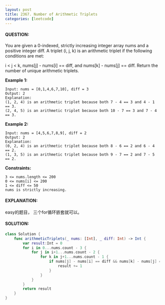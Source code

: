 ```yaml
---
layout: post
title: 2367. Number of Arithmetic Triplets
categories: [leetcode]
---
```

#### QUESTION:
You are given a 0-indexed, strictly increasing integer array nums and a positive integer diff. A triplet (i, j, k) is an arithmetic triplet if the following conditions are met:

i < j < k,
nums[j] - nums[i] == diff, and
nums[k] - nums[j] == diff.
Return the number of unique arithmetic triplets.

 

__Example 1:__
```
Input: nums = [0,1,4,6,7,10], diff = 3
Output: 2
Explanation:
(1, 2, 4) is an arithmetic triplet because both 7 - 4 == 3 and 4 - 1 == 3.
(2, 4, 5) is an arithmetic triplet because both 10 - 7 == 3 and 7 - 4 == 3. 
```
__Example 2:__
```
Input: nums = [4,5,6,7,8,9], diff = 2
Output: 2
Explanation:
(0, 2, 4) is an arithmetic triplet because both 8 - 6 == 2 and 6 - 4 == 2.
(1, 3, 5) is an arithmetic triplet because both 9 - 7 == 2 and 7 - 5 == 2.
```
 

__Constraints:__
```
3 <= nums.length <= 200
0 <= nums[i] <= 200
1 <= diff <= 50
nums is strictly increasing.
```
#### EXPLANATION:

easy的题目， 三个for循环嵌套就可以。

#### SOLUTION:
```swift
class Solution {
    func arithmeticTriplets(_ nums: [Int], _ diff: Int) -> Int {
        var result:Int = 0
        for i in 0...nums.count - 3 {
            for j in i+1...nums.count - 2 {
                for k in j+1...nums.count - 1 {
                    if nums[j] - nums[i] == diff && nums[k] - nums[j] == diff {
                        result += 1
                    }
                }
            }
        }
        return result
    }
}
```
